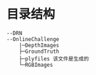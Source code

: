 # 目录结构
    --DRN
    --OnlineChallenge
        |─DepthImages
        ├─GroundTruth
        ├─plyfiles 该文件是生成的
        └─RGBImages
